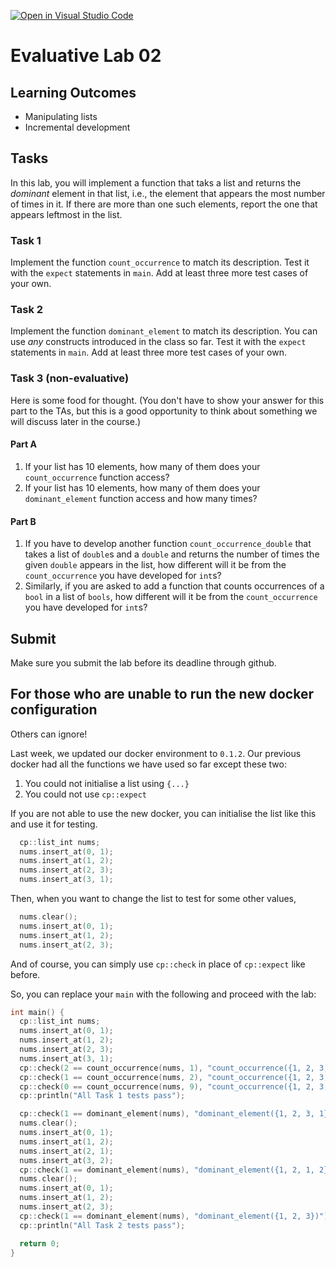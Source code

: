 [![Open in Visual Studio Code](https://classroom.github.com/assets/open-in-vscode-c66648af7eb3fe8bc4f294546bfd86ef473780cde1dea487d3c4ff354943c9ae.svg)](https://classroom.github.com/online_ide?assignment_repo_id=7876047&assignment_repo_type=AssignmentRepo)
# Evaluative Lab 02

## Learning Outcomes

- Manipulating lists
- Incremental development

## Tasks

In this lab, you will implement a function that taks a list and returns the *dominant* element in that list, i.e., the element that appears the most number of times in it. If there are more than one such elements, report the one that appears leftmost in the list.

### Task 1

Implement the function `count_occurrence` to match its description. Test it with the `expect` statements in `main`. Add at least three more test cases of your own.

### Task 2

Implement the function `dominant_element` to match its description. You can use *any* constructs introduced in the class so far. Test it with the `expect` statements in `main`. Add at least three more test cases of your own.

### Task 3 (non-evaluative)

Here is some food for thought. (You don't have to show your answer for this part to the TAs, but this is a good opportunity to think about something we will discuss later in the course.)

#### Part A

1. If your list has 10 elements, how many of them does your `count_occurrence` function access?
2. If your list has 10 elements, how many of them does your `dominant_element` function access and how many times?

#### Part B

1. If you have to develop another function `count_occurrence_double` that takes a list of `double`s and a `double` and returns the number of times the given `double` appears in the list, how different will it be from the `count_occurrence` you have developed for `int`s?
2. Similarly, if you are asked to add a function that counts occurrences of a `bool` in a list of `bools`, how different will it be from the `count_occurrence` you have developed for `int`s?

## Submit

Make sure you submit the lab before its deadline through github.

## For those who are unable to run the new docker configuration

Others can ignore!

Last week, we updated our docker environment to `0.1.2`. Our previous docker had all the functions we have used so far except these two:

1. You could not initialise a list using `{...}`
2. You could not use `cp::expect`

If you are not able to use the new docker, you can initialise the list like this and use it for testing.

```cpp
  cp::list_int nums;
  nums.insert_at(0, 1);
  nums.insert_at(1, 2);
  nums.insert_at(2, 3);
  nums.insert_at(3, 1);
```

Then, when you want to change the list to test for some other values,

```cpp
  nums.clear();
  nums.insert_at(0, 1);
  nums.insert_at(1, 2);
  nums.insert_at(2, 3);
```

And of course, you can simply use `cp::check` in place of `cp::expect` like before.

So, you can replace your `main` with the following and proceed with the lab:

```cpp
int main() {
  cp::list_int nums;
  nums.insert_at(0, 1);
  nums.insert_at(1, 2);
  nums.insert_at(2, 3);
  nums.insert_at(3, 1);
  cp::check(2 == count_occurrence(nums, 1), "count_occurrence({1, 2, 3, 1}, 1)");
  cp::check(1 == count_occurrence(nums, 2), "count_occurrence({1, 2, 3, 1}, 2)");
  cp::check(0 == count_occurrence(nums, 9), "count_occurrence({1, 2, 3, 1}, 9)");
  cp::println("All Task 1 tests pass");

  cp::check(1 == dominant_element(nums), "dominant_element({1, 2, 3, 1})");
  nums.clear();
  nums.insert_at(0, 1);
  nums.insert_at(1, 2);
  nums.insert_at(2, 1);
  nums.insert_at(3, 2);
  cp::check(1 == dominant_element(nums), "dominant_element({1, 2, 1, 2})");
  nums.clear();
  nums.insert_at(0, 1);
  nums.insert_at(1, 2);
  nums.insert_at(2, 3);
  cp::check(1 == dominant_element(nums), "dominant_element({1, 2, 3})");
  cp::println("All Task 2 tests pass");

  return 0;
}
```
